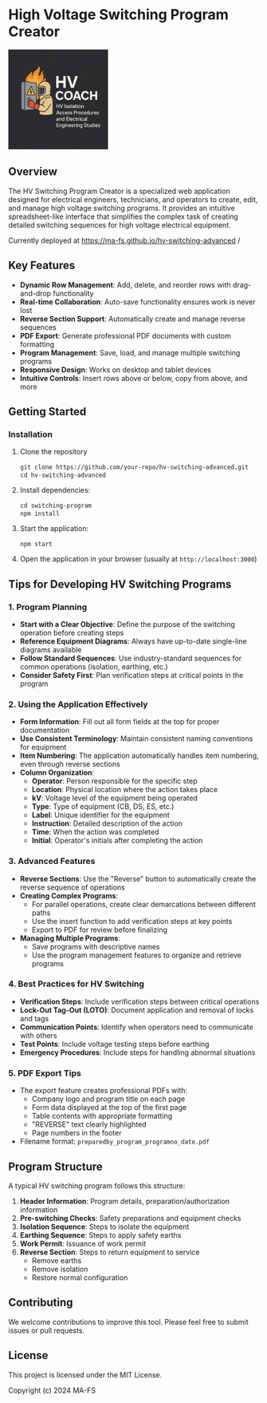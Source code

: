 # High Voltage Switching Program Creator

<img src="switching-program/public/logo.jpg" alt="HV Switching Program Creator Logo" width="200"/>

## Overview

The HV Switching Program Creator is a specialized web application designed for electrical engineers, technicians, and operators to create, edit, and manage high voltage switching programs. It provides an intuitive spreadsheet-like interface that simplifies the complex task of creating detailed switching sequences for high voltage electrical equipment.

Currently deployed at https://ma-fs.github.io/hv-switching-advanced /

## Key Features

- **Dynamic Row Management**: Add, delete, and reorder rows with drag-and-drop functionality
- **Real-time Collaboration**: Auto-save functionality ensures work is never lost
- **Reverse Section Support**: Automatically create and manage reverse sequences
- **PDF Export**: Generate professional PDF documents with custom formatting
- **Program Management**: Save, load, and manage multiple switching programs
- **Responsive Design**: Works on desktop and tablet devices
- **Intuitive Controls**: Insert rows above or below, copy from above, and more

## Getting Started

### Installation

1. Clone the repository
   ```
   git clone https://github.com/your-repo/hv-switching-advanced.git
   cd hv-switching-advanced
   ```

2. Install dependencies:
   ```
   cd switching-program
   npm install
   ```

3. Start the application:
   ```
   npm start
   ```

4. Open the application in your browser (usually at `http://localhost:3000`)

## Tips for Developing HV Switching Programs

### 1. Program Planning

- **Start with a Clear Objective**: Define the purpose of the switching operation before creating steps
- **Reference Equipment Diagrams**: Always have up-to-date single-line diagrams available
- **Follow Standard Sequences**: Use industry-standard sequences for common operations (isolation, earthing, etc.)
- **Consider Safety First**: Plan verification steps at critical points in the program

### 2. Using the Application Effectively

- **Form Information**: Fill out all form fields at the top for proper documentation
- **Use Consistent Terminology**: Maintain consistent naming conventions for equipment
- **Item Numbering**: The application automatically handles item numbering, even through reverse sections
- **Column Organization**:
  - **Operator**: Person responsible for the specific step
  - **Location**: Physical location where the action takes place
  - **kV**: Voltage level of the equipment being operated
  - **Type**: Type of equipment (CB, DS, ES, etc.)
  - **Label**: Unique identifier for the equipment
  - **Instruction**: Detailed description of the action
  - **Time**: When the action was completed
  - **Initial**: Operator's initials after completing the action

### 3. Advanced Features

- **Reverse Sections**: Use the "Reverse" button to automatically create the reverse sequence of operations
- **Creating Complex Programs**:
  - For parallel operations, create clear demarcations between different paths
  - Use the insert function to add verification steps at key points
  - Export to PDF for review before finalizing
- **Managing Multiple Programs**: 
  - Save programs with descriptive names
  - Use the program management features to organize and retrieve programs

### 4. Best Practices for HV Switching

- **Verification Steps**: Include verification steps between critical operations
- **Lock-Out Tag-Out (LOTO)**: Document application and removal of locks and tags
- **Communication Points**: Identify when operators need to communicate with others
- **Test Points**: Include voltage testing steps before earthing
- **Emergency Procedures**: Include steps for handling abnormal situations

### 5. PDF Export Tips

- The export feature creates professional PDFs with:
  - Company logo and program title on each page
  - Form data displayed at the top of the first page
  - Table contents with appropriate formatting
  - "REVERSE" text clearly highlighted
  - Page numbers in the footer
- Filename format: `preparedby_program_programno_date.pdf`

## Program Structure

A typical HV switching program follows this structure:

1. **Header Information**: Program details, preparation/authorization information
2. **Pre-switching Checks**: Safety preparations and equipment checks
3. **Isolation Sequence**: Steps to isolate the equipment
4. **Earthing Sequence**: Steps to apply safety earths
5. **Work Permit**: Issuance of work permit
6. **Reverse Section**: Steps to return equipment to service
   - Remove earths
   - Remove isolation
   - Restore normal configuration

## Contributing

We welcome contributions to improve this tool. Please feel free to submit issues or pull requests.

## License

This project is licensed under the MIT License.

Copyright (c) 2024 MA-FS
